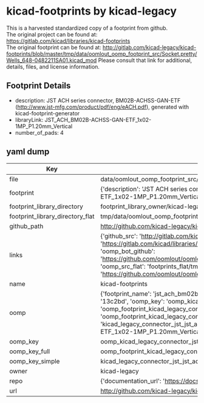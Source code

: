 # kicad-footprints by kicad-legacy  
This is a harvested standardized copy of a footprint from github.  
The original project can be found at:  
https://gitlab.com/kicad/libraries/kicad-footprints  
The original footprint can be found at:
http://gitlab.com/kicad-legacy/kicad-footprints/blob/master/tmp/data/oomlout_oomp_footprint_src/Socket.pretty/Wells_648-0482211SA01.kicad_mod
Please consult that link for additional, details, files, and license information.  
## Footprint Details
* description: JST ACH series connector, BM02B-ACHSS-GAN-ETF (http://www.jst-mfg.com/product/pdf/eng/eACH.pdf), generated with kicad-footprint-generator  
* libraryLink: JST_ACH_BM02B-ACHSS-GAN-ETF_1x02-1MP_P1.20mm_Vertical  
* number_of_pads: 4  
## yaml dump  
| Key | Value |  
| --- | --- |  
| file | data/oomlout_oomp_footprint_src/kicad-footprints/Connector_JST.pretty/JST_ACH_BM02B-ACHSS-GAN-ETF_1x02-1MP_P1.20mm_Vertical.kicad_mod |  
| footprint | {'description': 'JST ACH series connector, BM02B-ACHSS-GAN-ETF (http://www.jst-mfg.com/product/pdf/eng/eACH.pdf), generated with kicad-footprint-generator', 'libraryLink': 'JST_ACH_BM02B-ACHSS-GAN-ETF_1x02-1MP_P1.20mm_Vertical', 'number_of_pads': 4} |  
| footprint_library_directory | footprint_library_owner/kicad-legacy_kicad-footprints |  
| footprint_library_directory_flat | tmp/data/oomlout_oomp_footprint_src/footprints_flat/kicad_legacy_connector_jst_jst_ach_bm02b_achss_gan_etf_1x02_1mp_p1_20mm_vertical/working |  
| github_path | http://github.com/kicad-legacy/kicad-footprints/blob/master/tmp/data/oomlout_oomp_footprint_src/Connector_JST.pretty/JST_ACH_BM02B-ACHSS-GAN-ETF_1x02-1MP_P1.20mm_Vertical.kicad_mod |  
| links | {'github_src': 'http://gitlab.com/kicad-legacy/kicad-footprints/blob/master/tmp/data/oomlout_oomp_footprint_src/Socket.pretty/Wells_648-0482211SA01.kicad_mod', 'github_src_repo': 'https://gitlab.com/kicad/libraries/kicad-footprints', 'oomp_bot': 'tmp/data/oomlout_oomp_footprint_src/footprints/kicad_legacy_connector_jst_jst_ach_bm02b_achss_gan_etf_1x02_1mp_p1_20mm_vertical/working', 'oomp_bot_github': 'https://github.com/oomlout/oomlout_oomp_footprint_bot/tree/main/tmp/data/oomlout_oomp_footprint_src/footprints/kicad_legacy_connector_jst_jst_ach_bm02b_achss_gan_etf_1x02_1mp_p1_20mm_vertical/working', 'oomp_src_flat': 'footprints_flat/tmp/data/oomlout_oomp_footprint_src/footprints_flat/kicad_legacy_connector_jst_jst_ach_bm02b_achss_gan_etf_1x02_1mp_p1_20mm_vertical/working', 'oomp_src_flat_github': 'https://github.com/oomlout/oomlout_oomp_footprint_src/tree/main/tmp/data/oomlout_oomp_footprint_src/footprints_flat/kicad_legacy_connector_jst_jst_ach_bm02b_achss_gan_etf_1x02_1mp_p1_20mm_vertical/working'} |  
| name | kicad-footprints |  
| oomp | {'footprint_name': 'jst_ach_bm02b_achss_gan_etf_1x02_1mp_p1_20mm_vertical', 'library_name': 'connector_jst', 'md5': '13c2bd31f0ccc52c951482c9c0d2808f', 'md5_10': '13c2bd31f0', 'md5_5': '13c2b', 'md5_6': '13c2bd', 'oomp_key': 'oomp_kicad_legacy_connector_jst_jst_ach_bm02b_achss_gan_etf_1x02_1mp_p1_20mm_vertical', 'oomp_key_extra': 'oomp_footprint_kicad_legacy_connector_jst_jst_ach_bm02b_achss_gan_etf_1x02_1mp_p1_20mm_vertical', 'oomp_key_full': 'oomp_footprint_kicad_legacy_connector_jst_jst_ach_bm02b_achss_gan_etf_1x02_1mp_p1_20mm_vertical_13c2bd', 'oomp_key_simple': 'kicad_legacy_connector_jst_jst_ach_bm02b_achss_gan_etf_1x02_1mp_p1_20mm_vertical', 'original_filename': 'data/oomlout_oomp_footprint_src/kicad-footprints/Connector_JST.pretty/JST_ACH_BM02B-ACHSS-GAN-ETF_1x02-1MP_P1.20mm_Vertical.kicad_mod', 'owner_name': 'kicad_legacy'} |  
| oomp_key | oomp_kicad_legacy_connector_jst_jst_ach_bm02b_achss_gan_etf_1x02_1mp_p1_20mm_vertical |  
| oomp_key_full | oomp_footprint_kicad_legacy_connector_jst_jst_ach_bm02b_achss_gan_etf_1x02_1mp_p1_20mm_vertical |  
| oomp_key_simple | kicad_legacy_connector_jst_jst_ach_bm02b_achss_gan_etf_1x02_1mp_p1_20mm_vertical |  
| owner | kicad-legacy |  
| repo | {'documentation_url': 'https://docs.github.com/rest/repos/repos#get-a-repository', 'message': 'Not Found'} |  
| url | http://github.com/kicad-legacy/kicad-footprints |  

